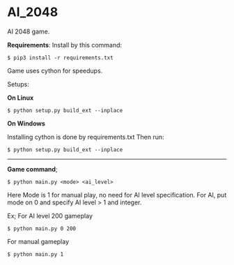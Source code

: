 # AI_2048
AI 2048 game.

**Requirements**:
Install by this command:

    $ pip3 install -r requirements.txt

Game uses cython for speedups.

Setups:

**On Linux**

    $ python setup.py build_ext --inplace
 

**On Windows**

Installing cython is done by requirements.txt
Then run:

    $ python setup.py build_ext --inplace
-----------------------------------------------------
**Game command**; 

    $ python main.py <mode> <ai_level>

Here Mode is 1 for manual play, no need for AI level specification.
For AI, put mode on 0 and specify AI level > 1 and integer.

Ex; 
For AI level 200 gameplay

    $ python main.py 0 200 
 
For manual gameplay

    $ python main.py 1

